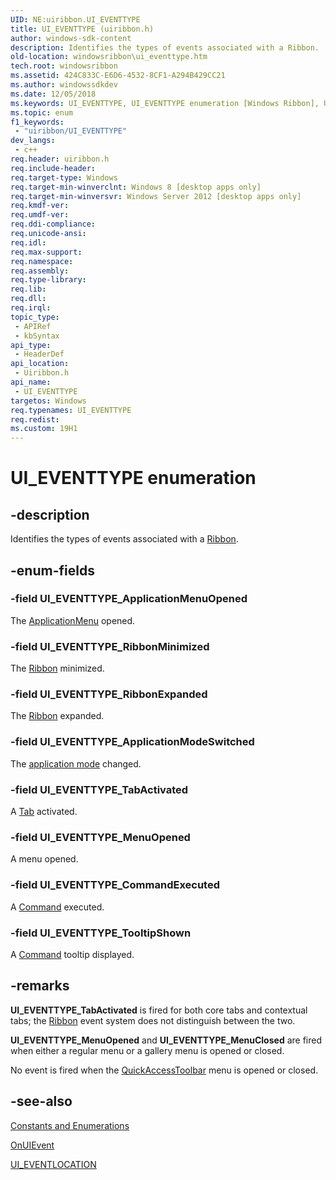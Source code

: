 ```yaml
---
UID: NE:uiribbon.UI_EVENTTYPE
title: UI_EVENTTYPE (uiribbon.h)
author: windows-sdk-content
description: Identifies the types of events associated with a Ribbon.
old-location: windowsribbon\ui_eventtype.htm
tech.root: windowsribbon
ms.assetid: 424C833C-E6D6-4532-8CF1-A294B429CC21
ms.author: windowssdkdev
ms.date: 12/05/2018
ms.keywords: UI_EVENTTYPE, UI_EVENTTYPE enumeration [Windows Ribbon], UI_EVENTTYPE_ApplicationMenuOpened, UI_EVENTTYPE_ApplicationModeSwitched, UI_EVENTTYPE_CommandExecuted, UI_EVENTTYPE_MenuOpened, UI_EVENTTYPE_RibbonExpanded, UI_EVENTTYPE_RibbonMinimized, UI_EVENTTYPE_TabActivated, UI_EVENTTYPE_TooltipShown, uiribbon/UI_EVENTTYPE, uiribbon/UI_EVENTTYPE_ApplicationMenuOpened, uiribbon/UI_EVENTTYPE_ApplicationModeSwitched, uiribbon/UI_EVENTTYPE_CommandExecuted, uiribbon/UI_EVENTTYPE_MenuOpened, uiribbon/UI_EVENTTYPE_RibbonExpanded, uiribbon/UI_EVENTTYPE_RibbonMinimized, uiribbon/UI_EVENTTYPE_TabActivated, uiribbon/UI_EVENTTYPE_TooltipShown, windowsribbon.ui_eventtype
ms.topic: enum
f1_keywords: 
 - "uiribbon/UI_EVENTTYPE"
dev_langs:
 - c++
req.header: uiribbon.h
req.include-header: 
req.target-type: Windows
req.target-min-winverclnt: Windows 8 [desktop apps only]
req.target-min-winversvr: Windows Server 2012 [desktop apps only]
req.kmdf-ver: 
req.umdf-ver: 
req.ddi-compliance: 
req.unicode-ansi: 
req.idl: 
req.max-support: 
req.namespace: 
req.assembly: 
req.type-library: 
req.lib: 
req.dll: 
req.irql: 
topic_type:
 - APIRef
 - kbSyntax
api_type:
 - HeaderDef
api_location:
 - Uiribbon.h
api_name:
 - UI_EVENTTYPE
targetos: Windows
req.typenames: UI_EVENTTYPE
req.redist: 
ms.custom: 19H1
---
```


# UI_EVENTTYPE enumeration


## -description


Identifies the types of events associated with a <a href="https://docs.microsoft.com/windows/desktop/windowsribbon/windowsribbon-element-ribbon">Ribbon</a>.


## -enum-fields




### -field UI_EVENTTYPE_ApplicationMenuOpened

The <a href="https://docs.microsoft.com/windows/desktop/windowsribbon/windowsribbon-element-applicationmenu">ApplicationMenu</a> opened.


### -field UI_EVENTTYPE_RibbonMinimized

The <a href="https://docs.microsoft.com/windows/desktop/windowsribbon/windowsribbon-element-ribbon">Ribbon</a> minimized.


### -field UI_EVENTTYPE_RibbonExpanded

The <a href="https://docs.microsoft.com/windows/desktop/windowsribbon/windowsribbon-element-ribbon">Ribbon</a> expanded.


### -field UI_EVENTTYPE_ApplicationModeSwitched

The <a href="https://docs.microsoft.com/windows/desktop/windowsribbon/ribbon-applicationmodes">application mode</a> changed.


### -field UI_EVENTTYPE_TabActivated

A <a href="https://docs.microsoft.com/windows/desktop/windowsribbon/windowsribbon-element-tab">Tab</a> activated.


### -field UI_EVENTTYPE_MenuOpened

A menu opened.


### -field UI_EVENTTYPE_CommandExecuted

A <a href="https://docs.microsoft.com/windows/desktop/windowsribbon/windowsribbon-element-command">Command</a> executed.


### -field UI_EVENTTYPE_TooltipShown

A <a href="https://docs.microsoft.com/windows/desktop/windowsribbon/windowsribbon-element-command">Command</a> tooltip displayed.


## -remarks



<b>UI_EVENTTYPE_TabActivated</b> is fired for both core tabs and contextual tabs; the <a href="https://docs.microsoft.com/windows/desktop/windowsribbon/windowsribbon-element-ribbon">Ribbon</a> event system does not distinguish between the two.

<b>UI_EVENTTYPE_MenuOpened</b> and <b>UI_EVENTTYPE_MenuClosed</b> are fired when either a regular menu or a gallery menu is opened or closed.

No event is fired when the <a href="https://docs.microsoft.com/windows/desktop/windowsribbon/windowsribbon-element-quickaccesstoolbar">QuickAccessToolbar</a> menu is opened or closed.





## -see-also




<a href="https://docs.microsoft.com/windows/desktop/windowsribbon/windowsribbon-reference-enumerations">Constants and Enumerations</a>



<a href="https://docs.microsoft.com/windows/desktop/api/uiribbon/nf-uiribbon-iuieventlogger-onuievent">OnUIEvent</a>



<a href="https://docs.microsoft.com/windows/desktop/api/uiribbon/ne-uiribbon-ui_eventlocation">UI_EVENTLOCATION</a>
 

 

